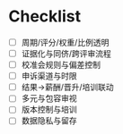 # Checklist

- [ ] 周期/评分/权重/比例透明
- [ ] 证据化与同侪/跨评审流程
- [ ] 校准会规则与偏差控制
- [ ] 申诉渠道与时限
- [ ] 结果→薪酬/晋升/培训联动
- [ ] 多元与包容审视
- [ ] 版本控制与培训
- [ ] 数据隐私与留存
